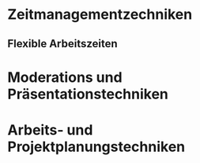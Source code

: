 # Zeitmanagementzechniken
## Flexible Arbeitszeiten
# Moderations und Präsentationstechniken
# Arbeits- und Projektplanungstechniken

